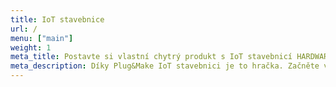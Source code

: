 ```yaml
---
title: IoT stavebnice
url: /
menu: ["main"]
weight: 1
meta_title: Postavte si vlastní chytrý produkt s IoT stavebnicí HARDWARIO
meta_description: Díky Plug&Make IoT stavebnici je to hračka. Začněte vynalézat, inovovat, objevovat a učit za pár minut na reálných projektech.
---
```

